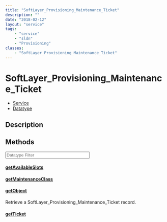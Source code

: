 ```yaml
---
title: "SoftLayer_Provisioning_Maintenance_Ticket"
description: ""
date: "2018-02-12"
layout: "service"
tags:
    - "service"
    - "sldn"
    - "Provisioning"
classes:
    - "SoftLayer_Provisioning_Maintenance_Ticket"
---
```

# SoftLayer_Provisioning_Maintenance_Ticket
<div id='service-datatype'>
    <ul id='sldn-reference-tabs'>
    <li id='service'> <a href='/reference/services/SoftLayer_Provisioning_Maintenance_Ticket' >Service</a></li>    <li id='datatype'> <a href='/reference/datatypes/SoftLayer_Provisioning_Maintenance_Ticket' >Datatype</a></li>
    </ul>
</div>

## Description




        
<div id="properties" class="content service-content">

## Methods

<div class="view-filters">
    <div class="clearfix">
        <div class="search-input-box">
            <input placeholder="Datatype Filter" onkeyup="titleSearch(inputId='edit-combine', divId='method-div', elementClass='method-row')" 
                type="text" id="edit-combine" value="" size="30" maxlength="128" class="form-text">
        </div>
    </div>
</div>

#### [getAvailableSlots](/reference/services/SoftLayer_Provisioning_Maintenance_Ticket/getAvailableSlots)


#### [getMaintenanceClass](/reference/services/SoftLayer_Provisioning_Maintenance_Ticket/getMaintenanceClass)


#### [getObject](/reference/services/SoftLayer_Provisioning_Maintenance_Ticket/getObject)
Retrieve a SoftLayer_Provisioning_Maintenance_Ticket record.

#### [getTicket](/reference/services/SoftLayer_Provisioning_Maintenance_Ticket/getTicket)


</div>


